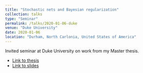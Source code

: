 ```yaml
---
title: "Stochastic nets and Bayesian regularization"
collection: talks
type: "Seminar"
permalink: /talks/2020-01-06-duke
venue: "Duke University"
date: 2020-01-06
location: "Durham, North Carlonia, United States of America"
---
```

Invited seminar at Duke University on work from my Master thesis.

* [Link to thesis](https://doi.org/10.26182/5d088957adaa7)
* [Link to slides](https://bonstats.github.io/duke2020/)
